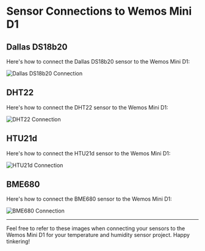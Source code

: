 <!DOCTYPE html>
<html lang="en">
<head>
  <meta charset="UTF-8">
  <meta name="viewport" content="width=device-width, initial-scale=1.0">
  <title>Sensor Connections to Wemos Mini D1</title>
</head>
<body>
  <h1>Sensor Connections to Wemos Mini D1</h1>
  
  <h2>Dallas DS18b20</h2>
  <p>Here's how to connect the Dallas DS18b20 sensor to the Wemos Mini D1:</p>
  <img src="https://github.com/DIY-Sensors/03-Temperature-Sensors-ESPHome-and-Arduino/assets/dallas_ds18b20_connection.png](https://github.com/DIY-Sensors/03-Temperature-Sensors-ESPHome-and-Arduino/assets/155093397/cbf861c6-24fa-4c73-92b0-88f48de834bc" alt="Dallas DS18b20 Connection">
  
  <h2>DHT22</h2>
  <p>Here's how to connect the DHT22 sensor to the Wemos Mini D1:</p>
  <img src="https://github.com/DIY-Sensors/03-Temperature-Sensors-ESPHome-and-Arduino/assets/dht22_connection.png](https://github.com/DIY-Sensors/03-Temperature-Sensors-ESPHome-and-Arduino/assets/155093397/abd554b7-091c-4a80-ae08-508d90b43a85)" alt="DHT22 Connection">
  
  <h2>HTU21d</h2>
  <p>Here's how to connect the HTU21d sensor to the Wemos Mini D1:</p>
  <img src="[https://github.com/DIY-Sensors/03-Temperature-Sensors-ESPHome-and-Arduino/assets/htu21d_connection.png](https://github.com/DIY-Sensors/03-Temperature-Sensors-ESPHome-and-Arduino/assets/155093397/0c40bb41-9867-4177-a954-44019dd0b3a2)" alt="HTU21d Connection">
  
  <h2>BME680</h2>
  <p>Here's how to connect the BME680 sensor to the Wemos Mini D1:</p>
  <img src="[https://github.com/DIY-Sensors/03-Temperature-Sensors-ESPHome-and-Arduino/assets/bme680_connection.png](https://github.com/DIY-Sensors/03-Temperature-Sensors-ESPHome-and-Arduino/assets/155093397/67e6c962-8882-4294-98ab-fa41692bdc7e)" alt="BME680 Connection">
  
  <hr>
  
  <p>Feel free to refer to these images when connecting your sensors to the Wemos Mini D1 for your temperature and humidity sensor project. Happy tinkering!</p>
  
</body>
</html>

